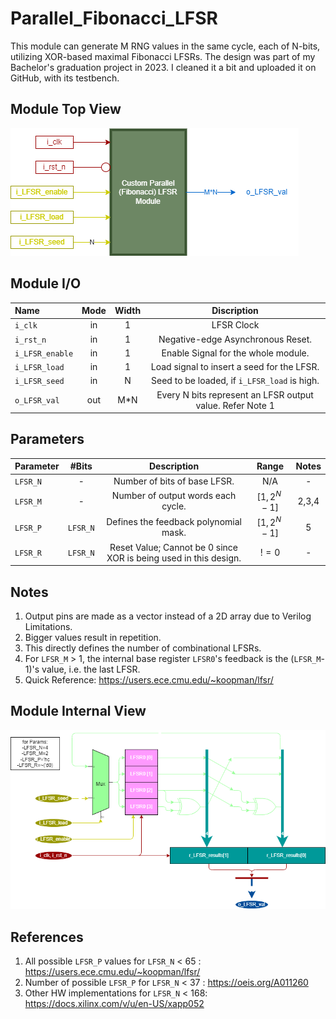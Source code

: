 # Parallel_Fibonacci_LFSR
This module can generate M RNG values in the same cycle, each of N-bits, utilizing XOR-based maximal Fibonacci LFSRs. The design was part of my Bachelor's graduation project in 2023. I cleaned it a bit and uploaded it on GitHub, with its testbench. 


## Module Top View

![alt text](/custom_parallel_lfsr_io.drawio.png "Top View")


## Module I/O

| Name           | Mode  | Width | Discription |
|:-------------- |:-----:|:-----:|:------------------------------------------:|
| `i_clk`        |  in   |   1   | LFSR Clock                                 |
| `i_rst_n`      |  in   |   1   | Negative-edge Asynchronous Reset.          |
| `i_LFSR_enable`|  in   |   1   | Enable Signal for the whole module.        |
| `i_LFSR_load`  |  in   |   1   | Load signal to insert a seed for the LFSR. |
| `i_LFSR_seed`  |  in   |   N   | Seed to be loaded, if `i_LFSR_load` is high. |
| `o_LFSR_val`   |  out  |  M*N  | Every N bits represent an LFSR output value. Refer Note 1|


## Parameters

| Parameter      | #Bits  | Description                                                    | Range         |  Notes |
|:-------------- |:------:|:--------------------------------------------------------------:|:-------------:|:------:|
|`LFSR_N`        | -      |Number of bits of base LFSR.                                    |   N/A         |   -    | 
|`LFSR_M`        | -      |Number of output words each cycle.                              |$[1,2^{N}-1]$  | 2,3,4  |
|`LFSR_P`        |`LFSR_N`|Defines the feedback polynomial mask.                           |$[1,2^{N}-1]$  | 5      |
|`LFSR_R`        |`LFSR_N`|Reset Value; Cannot be 0 since XOR is being used in this design.| $!=0$         |   -    |


## Notes
1. Output pins are made as a vector instead of a 2D array due to Verilog Limitations.
2. Bigger values result in repetition.
3. This directly defines the number of combinational LFSRs.
4. For `LFSR_M` > 1, the internal base register `LFSR0`'s feedback is the (`LFSR_M`-1)'s value, i.e. the last LFSR.
5. Quick Reference: https://users.ece.cmu.edu/~koopman/lfsr/


## Module Internal View

![alt text](/custom_parallel_lfsr_internal.drawio.png "Internal View")


## References
1. All possible `LFSR_P` values for `LFSR_N` < 65 : https://users.ece.cmu.edu/~koopman/lfsr/
2. Number of possible `LFSR_P`  for `LFSR_N` < 37 : https://oeis.org/A011260
3. Other HW implementations   for `LFSR_N` < 168: https://docs.xilinx.com/v/u/en-US/xapp052

